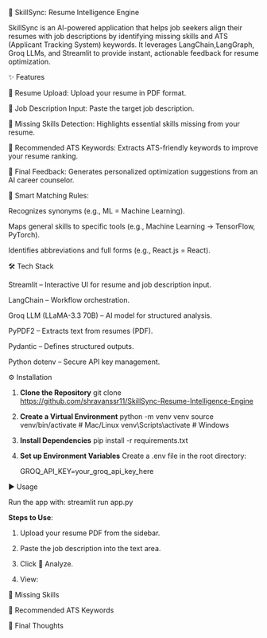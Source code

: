 🚀 SkillSync: Resume Intelligence Engine

SkillSync is an AI-powered application that helps job seekers align their resumes with job descriptions by identifying missing skills and ATS (Applicant Tracking System) keywords. It leverages LangChain,LangGraph, Groq LLMs, and Streamlit to provide instant, actionable feedback for resume optimization.


✨ Features

📂 Resume Upload: Upload your resume in PDF format.

📝 Job Description Input: Paste the target job description.

🎯 Missing Skills Detection: Highlights essential skills missing from your resume.

🧩 Recommended ATS Keywords: Extracts ATS-friendly keywords to improve your resume ranking.

📝 Final Feedback: Generates personalized optimization suggestions from an AI career counselor.

🔄 Smart Matching Rules:

Recognizes synonyms (e.g., ML = Machine Learning).

Maps general skills to specific tools (e.g., Machine Learning → TensorFlow, PyTorch).

Identifies abbreviations and full forms (e.g., React.js = React).

🛠️ Tech Stack

Streamlit
 – Interactive UI for resume and job description input.

LangChain
 – Workflow orchestration.

Groq LLM (LLaMA-3.3 70B)
 – AI model for structured analysis.

PyPDF2
 – Extracts text from resumes (PDF).

Pydantic
 – Defines structured outputs.

Python dotenv
 – Secure API key management.

 ⚙️ Installation

 1. **Clone the Repository**
    git clone https://github.com/shravanssr11/SkillSync-Resume-Intelligence-Engine

 2. **Create a Virtual Environment**
    python -m venv venv
    source venv/bin/activate   # Mac/Linux
    venv\Scripts\activate      # Windows

 3. **Install Dependencies**
    pip install -r requirements.txt

 4. **Set up Environment Variables**
    Create a .env file in the root directory:

    GROQ_API_KEY=your_groq_api_key_here

 ▶️ Usage

 Run the app with: streamlit run app.py


 **Steps to Use**:

 1. Upload your resume PDF from the sidebar.

 2. Paste the job description into the text area.

 3. Click 🔎 Analyze.

 4. View:

🎯 Missing Skills

🧩 Recommended ATS Keywords

📝 Final Thoughts


    